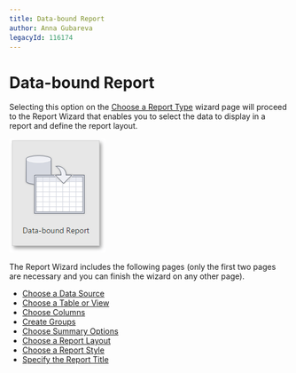```yaml
---
title: Data-bound Report
author: Anna Gubareva
legacyId: 116174
---
```

# Data-bound Report
Selecting this option on the [Choose a Report Type](choose-a-report-type.md) wizard page will proceed to the Report Wizard that enables you to select the data to display in a report and define the report layout.

![web-designer-report-type-data-bound](../../../../images/img125728.png)

The Report Wizard includes the following pages (only the first two pages are necessary and you can finish the wizard on any other page).
* [Choose a Data Source](data-bound-report/choose-a-data-source.md)
* [Choose a Table or View](data-bound-report/choose-a-table-or-view.md)
* [Choose Columns](data-bound-report/choose-columns.md)
* [Create Groups](data-bound-report/create-groups.md)
* [Choose Summary Options](data-bound-report/choose-summary-options.md)
* [Choose a Report Layout](data-bound-report/choose-a-report-layout.md)
* [Choose a Report Style](data-bound-report/choose-a-report-style.md)
* [Specify the Report Title](data-bound-report/specify-the-report-title.md)
